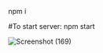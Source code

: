 npm i

#To start server: npm start


![Screenshot (169)](https://github.com/user-attachments/assets/5973a963-14fe-4c74-ba4a-1815c1e71908)
